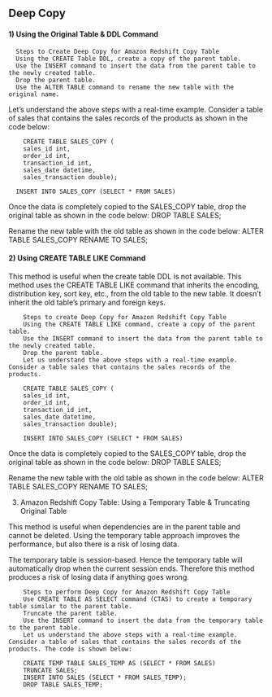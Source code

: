 ## Deep Copy

#### 1) Using the Original Table & DDL Command
      Steps to Create Deep Copy for Amazon Redshift Copy Table
      Using the CREATE Table DDL, create a copy of the parent table.
      Use the INSERT command to insert the data from the parent table to the newly created table. 
      Drop the parent table.
      Use the ALTER TABLE command to rename the new table with the original name.

Let’s understand the above steps with a real-time example. Consider a table of sales that contains the sales records of the products as shown in the code below:

        CREATE TABLE SALES_COPY (
        sales_id int,
        order_id int,
        transaction_id int,
        sales_date datetime,
        sales_transaction double);
      
      INSERT INTO SALES_COPY (SELECT * FROM SALES) 
      
Once the data is completely copied to the SALES_COPY table, drop the original table as shown in the code below:
      DROP TABLE SALES;

Rename the new table with the old table as shown in the code below:
      ALTER TABLE SALES_COPY RENAME TO SALES;
#### 2) Using CREATE TABLE LIKE Command

This method is useful when the create table DDL is not available. This method uses the CREATE TABLE LIKE command that inherits the encoding, distribution key, sort key, etc., from the old table to the new table. It doesn’t inherit the old table’s primary and foreign keys.

        Steps to create Deep Copy for Amazon Redshift Copy Table
        Using the CREATE TABLE LIKE command, create a copy of the parent table.
        Use the INSERT command to insert the data from the parent table to the newly created table. 
        Drop the parent table.
        Let us understand the above steps with a real-time example. Consider a table sales that contains the sales records of the products. 

        CREATE TABLE SALES_COPY (
        sales_id int,
        order_id int,
        transaction_id int,
        sales_date datetime,
        sales_transaction double);
        
        INSERT INTO SALES_COPY (SELECT * FROM SALES) 

Once the data is completely copied to the SALES_COPY table, drop the original table as shown in the code below:
        DROP TABLE SALES;

Rename the new table with the old table as shown in the code below:
        ALTER TABLE SALES_COPY RENAME TO SALES;

3) Amazon Redshift Copy Table: Using a Temporary Table & Truncating Original Table

This method is useful when dependencies are in the parent table and cannot be deleted. Using the temporary table approach improves the performance, but also there is a risk of losing data.

The temporary table is session-based. Hence the temporary table will automatically drop when the current session ends. Therefore this method produces a risk of losing data if anything goes wrong. 

        Steps to perform Deep Copy for Amazon Redshift Copy Table
        Use CREATE TABLE AS SELECT command (CTAS) to create a temporary table similar to the parent table. 
        Truncate the parent table.
        Use the INSERT command to insert the data from the temporary table to the parent table.
        Let us understand the above steps with a real-time example. Consider a table of sales that contains the sales records of the products. The code is shown below:
        
        CREATE TEMP TABLE SALES_TEMP AS (SELECT * FROM SALES) 
        TRUNCATE SALES;
        INSERT INTO SALES (SELECT * FROM SALES_TEMP);
        DROP TABLE SALES_TEMP;
